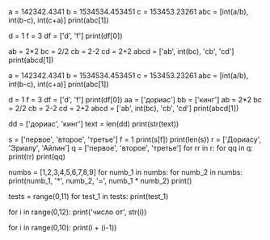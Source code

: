 a = 142342.4341
b = 1534534.453451
c = 153453.23261
abc = [int(a/b), int(b-c), int(c+a)]
print(abc[1])

d = 1
f = 3
df = ['d', 'f']
print(df[0])

ab = 2*2
bc = 2/2
cb = 2-2
cd = 2+2
abcd = ['ab', int(bc), 'cb', 'cd']
print(abcd[1])


a = 142342.4341
b = 1534534.453451
c = 153453.23261
abc = [int(a/b), int(b-c), int(c+a)]
print(abc[1])

d = 1
f = 3
df = ['d', 'f']
print(df[0])
aa = ['дориас']
bb = ['кинг']
ab = 2*2
bc = 2/2
cb = 2-2
cd = 2+2
abcd = ['ab', int(bc), 'cb', 'cd']
print(abcd[1])

dd = ['дориас', 'кинг']
text = len(dd)
print(str(text))

s = ['первое', 'второе', 'третье']
f = 1
print(s[f])
print(len(s))
r = ['Дориасу', 'Эриалу', 'Айлин']
q = ['первое', 'второе', 'третье']
for rr in r:
    for qq in q:
        print(rr)
        print(qq)

numbs = [1,2,3,4,5,6,7,8,9]
for numb_1 in numbs:
    for numb_2 in numbs:
        print(numb_1, '*', numb_2, '=', numb_1 * numb_2)
print()

tests = range(0,11)
for test_1 in tests:
    print(test_1)

for i in range(0,12):
    print('число от', str(i))

for i in range(0,10):
    print(i + (i-1))

